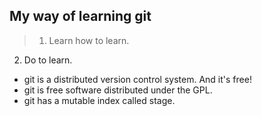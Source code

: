 ## My way of learning git
> 1. Learn how to learn.
  2. Do to learn.
- git is a distributed version control system. And it's free!
- git is free software distributed under the GPL.
- git has a mutable index called stage.
